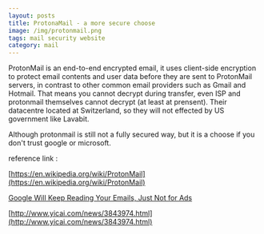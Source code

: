 ```yaml
---
layout: posts
title: ProtonaMail - a more secure choose
image: /img/protonmail.png
tags: mail security website
category: mail
---
```


ProtonMail is an end-to-end encrypted email, it uses client-side encryption to protect email contents and user data before they are sent to ProtonMail servers, in contrast to other common email providers such as Gmail and Hotmail. That means you cannot decrypt during transfer, even ISP and protonmail themselves cannot decrypt (at least at prensent). Their datacentre located at Switzerland, so they will not effected by US government like Lavabit.

Although protonmail is still not a fully secured way, but it is a choose if you don't trust google or microsoft.

reference link :

[https://en.wikipedia.org/wiki/ProtonMail](https://en.wikipedia.org/wiki/ProtonMail)

[Google Will Keep Reading Your Emails, Just Not for Ads](http://variety.com/2017/digital/news/google-gmail-ads-emails-1202477321/)

[http://www.yicai.com/news/3843974.html](http://www.yicai.com/news/3843974.html)
